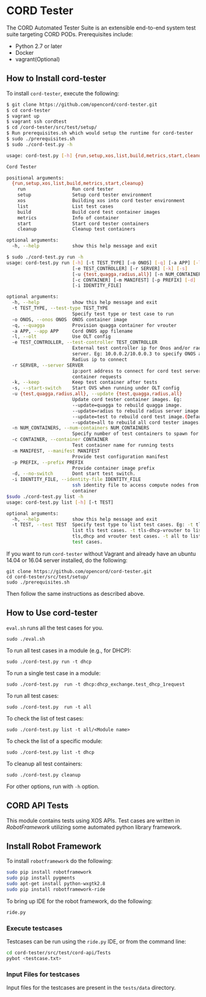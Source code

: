# CORD Tester

The CORD Automated Tester Suite is an extensible end-to-end system
test suite targeting CORD PODs.  Prerequisites include:

* Python 2.7 or later
* Docker
* vagrant(Optional)

## How to Install cord-tester

To install `cord-tester`, execute the following:

```bash
$ git clone https://github.com/opencord/cord-tester.git
$ cd cord-tester
$ vagrant up
$ vagrant ssh cordtest
$ cd /cord-tester/src/test/setup/
$ Run prerequisites.sh which would setup the runtime for cord-tester
$ sudo ./prerequisites.sh
$ sudo ./cord-test.py -h

usage: cord-test.py [-h] {run,setup,xos,list,build,metrics,start,cleanup} ...

Cord Tester

positional arguments:
  {run,setup,xos,list,build,metrics,start,cleanup}
    run                 Run cord tester
    setup               Setup cord tester environment
    xos                 Building xos into cord tester environment
    list                List test cases
    build               Build cord test container images
    metrics             Info of container
    start               Start cord tester containers
    cleanup             Cleanup test containers

optional arguments:
  -h, --help            show this help message and exit

$ sudo ./cord-test.py run -h
usage: cord-test.py run [-h] [-t TEST_TYPE] [-o ONOS] [-q] [-a APP] [-l]
                        [-e TEST_CONTROLLER] [-r SERVER] [-k] [-s]
                        [-u {test,quagga,radius,all}] [-n NUM_CONTAINERS]
                        [-c CONTAINER] [-m MANIFEST] [-p PREFIX] [-d]
                        [-i IDENTITY_FILE]

optional arguments:
  -h, --help            show this help message and exit
  -t TEST_TYPE, --test-type TEST_TYPE
                        Specify test type or test case to run
  -o ONOS, --onos ONOS  ONOS container image
  -q, --quagga          Provision quagga container for vrouter
  -a APP, --app APP     Cord ONOS app filename
  -l, --olt             Use OLT config
  -e TEST_CONTROLLER, --test-controller TEST_CONTROLLER
                        External test controller ip for Onos and/or radius
                        server. Eg: 10.0.0.2/10.0.0.3 to specify ONOS and
                        Radius ip to connect
  -r SERVER, --server SERVER
                        ip:port address to connect for cord test server for
                        container requests
  -k, --keep            Keep test container after tests
  -s, --start-switch    Start OVS when running under OLT config
  -u {test,quagga,radius,all}, --update {test,quagga,radius,all}
                        Update cord tester container images. Eg:
                        --update=quagga to rebuild quagga image.
                        --update=radius to rebuild radius server image.
                        --update=test to rebuild cord test image.(Default)
                        --update=all to rebuild all cord tester images.
  -n NUM_CONTAINERS, --num-containers NUM_CONTAINERS
                        Specify number of test containers to spawn for tests
  -c CONTAINER, --container CONTAINER
                        Test container name for running tests
  -m MANIFEST, --manifest MANIFEST
                        Provide test configuration manifest
  -p PREFIX, --prefix PREFIX
                        Provide container image prefix
  -d, --no-switch       Dont start test switch.
  -i IDENTITY_FILE, --identity-file IDENTITY_FILE
                        ssh identity file to access compute nodes from test
                        container
$sudo ./cord-test.py list -h
usage: cord-test.py list [-h] [-t TEST]

optional arguments:
  -h, --help            show this help message and exit
  -t TEST, --test TEST  Specify test type to list test cases. Eg: -t tls to
                        list tls test cases. -t tls-dhcp-vrouter to list
                        tls,dhcp and vrouter test cases. -t all to list all
                        test cases.
```

If you want to run `cord-tester` without Vagrant and already have an ubuntu
14.04 or 16.04 server installed, do the following:

```shell
git clone https://github.com/opencord/cord-tester.git
cd cord-tester/src/test/setup/
sudo ./prerequisites.sh
```

Then follow the same instructions as described above.

## How to Use cord-tester

`eval.sh` runs all the test cases for you.

```shell
sudo ./eval.sh
```

To run all test cases in a module (e.g., for DHCP):

```shell
sudo ./cord-test.py run -t dhcp
```

To run a single test case in a module:

```shell
sudo ./cord-test.py  run -t dhcp:dhcp_exchange.test_dhcp_1request
```

To run all test cases:

```shell
sudo ./cord-test.py  run -t all
```

To check the list of test cases:

```shell
sudo ./cord-test.py list -t all/<Module name>
```

To check the list of a specific module:

```shell
sudo ./cord-test.py list -t dhcp
```

To cleanup all test containers:

```shell
sudo ./cord-test.py cleanup
```

For other options, run with `-h` option.

## CORD API Tests

This module contains tests using XOS APIs.
Test cases are written in *RobotFramework* utilizing some
automated python library framework.

## Install Robot Framework

To install `robotframework` do the following:

```bash
sudo pip install robotframework
sudo pip install pygments
sudo apt-get install python-wxgtk2.8
sudo pip install robotframework-ride
```

To bring up IDE for the robot framework, do the following:

```bash
ride.py
```

### Execute testcases

Testcases can be run using the `ride.py` IDE, or from the command
line:

```bash
cd cord-tester/src/test/cord-api/Tests
pybot <testcase.txt>
```

### Input Files for testcases

Input files for the testcases are present in the `tests/data`
directory.

